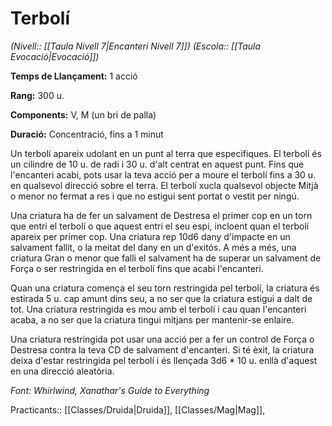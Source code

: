 # Terbolí

*(Nivell:: [[Taula Nivell 7|Encanteri Nivell 7]]) (Escola:: [[Taula Evocació|Evocació]])*

**Temps de Llançament:** 1 acció

**Rang:** 300 u.

**Components:** V, M (un bri de palla)

**Duració:** Concentració, fins a 1 minut

Un terbolí apareix udolant en un punt al terra que especifiques. El terbolí és un cilindre de 10 u. de radi i 30 u. d'alt centrat en aquest punt. Fins que l'encanteri acabi, pots usar la teva acció per a moure el terbolí fins a 30 u. en qualsevol direcció sobre el terra. El terbolí xucla qualsevol objecte Mitjà o menor no fermat a res i que no estigui sent portat o vestit per ningú.

Una criatura ha de fer un salvament de Destresa el primer cop en un torn que entri el terbolí o que aquest entri el seu espi, incloent quan el terbolí apareix per primer cop. Una criatura rep 10d6 dany d'impacte en un salvament fallit, o la meitat del dany en un d'exitós. A més a més, una criatura Gran o menor que falli el salvament ha de superar un salvament de Força o ser restringida en el terbolí fins que acabi l'encanteri.

Quan una criatura comença el seu torn restringida pel terbolí, la criatura és estirada 5 u. cap amunt dins seu, a no ser que la criatura estigui a dalt de tot. Una criatura restringida es mou amb el terbolí i cau quan l'encanteri acaba, a no ser que la criatura tingui mitjans per mantenir-se enlaire.

Una criatura restringida pot usar una acció per a fer un control de Força o Destresa contra la teva CD de salvament d'encanteri. Si té èxit, la criatura deixa d'estar restringida pel terbolí i és llençada 3d6 * 10 u. enllà d'aquest en una direcció aleatòria.


*Font: Whirlwind, Xanathar's Guide to Everything*

Practicants:: [[Classes/Druida|Druida]], [[Classes/Mag|Mag]],